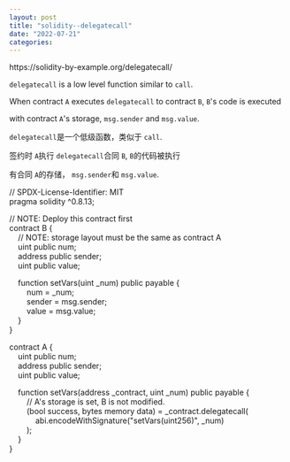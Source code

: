 ```yaml
---
layout: post
title: "solidity--delegatecall"
date: "2022-07-21"
categories: 
---
```

<p>https://solidity-by-example.org/delegatecall/</p>

<p><code>delegatecall</code> is a low level function similar to <code>call</code>.</p>

<p>When contract <code>A</code> executes <code>delegatecall</code> to contract <code>B</code>, <code>B</code>&#39;s code is executed</p>

<p>with contract <code>A</code>&#39;s storage, <code>msg.sender</code> and <code>msg.value</code>.</p>

<p><code>delegatecall</code><font style="vertical-align:inherit">是一个低级函数，类似于 </font><code>call</code><font style="vertical-align:inherit">. </font></p>

<p><font style="vertical-align:inherit">签约时 </font><code>A</code><font style="vertical-align:inherit">执行 </font><code>delegatecall</code><font style="vertical-align:inherit">合同 </font><code>B</code><font style="vertical-align:inherit">, </font><code>B</code><font style="vertical-align:inherit">的代码被执行 </font></p>

<p><font style="vertical-align:inherit">有合同 </font><code>A</code><font style="vertical-align:inherit">的存储， </font><code>msg.sender</code><font style="vertical-align:inherit">和 </font><code>msg.value</code><font style="vertical-align:inherit">. </font></p>

<p>// SPDX-License-Identifier: MIT<br />
pragma solidity ^0.8.13;</p>

<p>// NOTE: Deploy this contract first<br />
contract B {<br />
&nbsp;&nbsp;&nbsp; // NOTE: storage layout must be the same as contract A<br />
&nbsp;&nbsp;&nbsp; uint public num;<br />
&nbsp;&nbsp;&nbsp; address public sender;<br />
&nbsp;&nbsp;&nbsp; uint public value;</p>

<p>&nbsp;&nbsp;&nbsp; function setVars(uint _num) public payable {<br />
&nbsp;&nbsp;&nbsp;&nbsp;&nbsp;&nbsp;&nbsp; num = _num;<br />
&nbsp;&nbsp;&nbsp;&nbsp;&nbsp;&nbsp;&nbsp; sender = msg.sender;<br />
&nbsp;&nbsp;&nbsp;&nbsp;&nbsp;&nbsp;&nbsp; value = msg.value;<br />
&nbsp;&nbsp;&nbsp; }<br />
}</p>

<p>contract A {<br />
&nbsp;&nbsp;&nbsp; uint public num;<br />
&nbsp;&nbsp;&nbsp; address public sender;<br />
&nbsp;&nbsp;&nbsp; uint public value;</p>

<p>&nbsp;&nbsp;&nbsp; function setVars(address _contract, uint _num) public payable {<br />
&nbsp;&nbsp;&nbsp;&nbsp;&nbsp;&nbsp;&nbsp; // A&#39;s storage is set, B is not modified.<br />
&nbsp;&nbsp;&nbsp;&nbsp;&nbsp;&nbsp;&nbsp; (bool success, bytes memory data) = _contract.delegatecall(<br />
&nbsp;&nbsp;&nbsp;&nbsp;&nbsp;&nbsp;&nbsp;&nbsp;&nbsp;&nbsp;&nbsp; abi.encodeWithSignature(&quot;setVars(uint256)&quot;, _num)<br />
&nbsp;&nbsp;&nbsp;&nbsp;&nbsp;&nbsp;&nbsp; );<br />
&nbsp;&nbsp;&nbsp; }<br />
}</p>

<p>&nbsp;</p>

